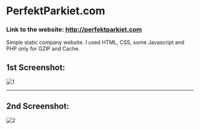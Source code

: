 # PerfektParkiet.com
### Link to the website: http://perfektparkiet.com
Simple static company website. I used HTML, CSS, some Javascript and PHP only for GZIP and Cache.
## 1st Screenshot:
![1](https://user-images.githubusercontent.com/27241538/70161054-c18a8e80-16bb-11ea-8d59-c5e320455c11.png)
_______________________________________
## 2nd Screenshot:
![2](https://user-images.githubusercontent.com/27241538/70161127-dc5d0300-16bb-11ea-9053-f415bbb7263c.png)
